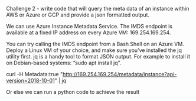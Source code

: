 Challenge 2 -  write code that will query the meta data of an instance within AWS or Azure or GCP and provide a json formatted output. 

We can use Azure Instance Metadata Service. The IMDS endpoint is available at a fixed IP address on every Azure VM: 169.254.169.254.

You can try calling the IMDS endpoint from a Bash Shell on an Azure VM. Deploy a Linux VM of your choice, and make sure you’ve installed the jq utility first. jq is a handy tool to format JSON output. For example to install it on Debian-based systems: “sudo apt install jq”.

curl -H Metadata:true "http://169.254.169.254/metadata/instance?api-version=2018-10-01" | jq

Or else we can run a python code to achieve the result

 



 
